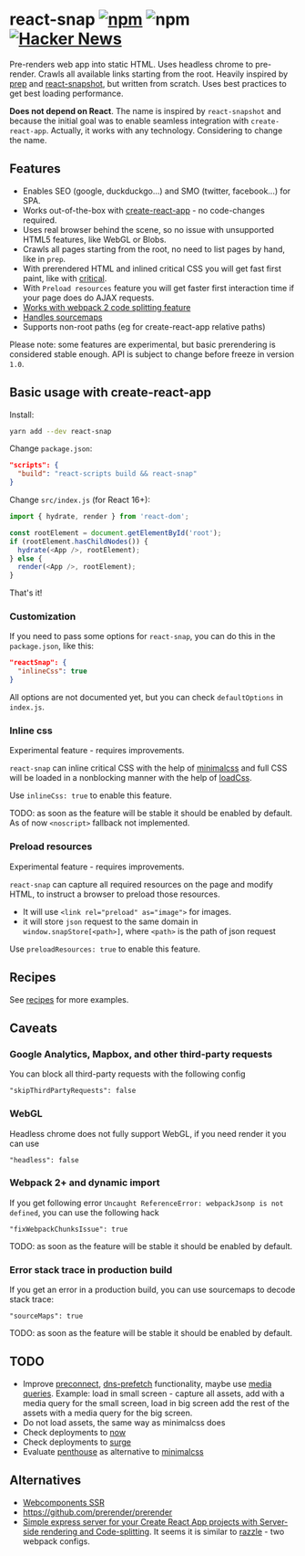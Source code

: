 # react-snap [![npm](https://img.shields.io/npm/v/react-snap.svg)](https://www.npmjs.com/package/react-snap) ![npm](https://img.shields.io/npm/dt/react-snap.svg) [![Hacker News](https://img.shields.io/badge/Hacker%20News-Y-orange.svg)](https://news.ycombinator.com/item?id=15553863)

Pre-renders web app into static HTML. Uses headless chrome to pre-render. Crawls all available links starting from the root. Heavily inspired by [prep](https://github.com/graphcool/prep) and [react-snapshot](https://github.com/geelen/react-snapshot), but written from scratch. Uses best practices to get best loading performance.

**Does not depend on React**. The name is inspired by `react-snapshot` and because the initial goal was to enable seamless integration with `create-react-app`. Actually, it works with any technology. Considering to change the name.

## Features

- Enables SEO (google, duckduckgo...) and SMO (twitter, facebook...) for SPA.
- Works out-of-the-box with [create-react-app](https://github.com/facebookincubator/create-react-app) - no code-changes required.
- Uses real browser behind the scene, so no issue with unsupported HTML5 features, like WebGL or Blobs.
- Crawls all pages starting from the root, no need to list pages by hand, like in `prep`.
- With prerendered HTML and inlined critical CSS you will get fast first paint, like with [critical](https://github.com/addyosmani/critical).
- With `Preload resources` feature you will get faster first interaction time if your page does do AJAX requests.
- [Works with webpack 2 code splitting feature](https://github.com/stereobooster/react-snap/issues/5)
- [Handles sourcemaps](https://github.com/stereobooster/react-snap/issues/4)
- Supports non-root paths (eg for create-react-app relative paths)

Please note: some features are experimental, but basic prerendering is considered stable enough. API is subject to change before freeze in version `1.0`.

## Basic usage with create-react-app

Install:

```sh
yarn add --dev react-snap
```

Change `package.json`:

```json
"scripts": {
  "build": "react-scripts build && react-snap"
}
```

Change `src/index.js` (for React 16+):

```js
import { hydrate, render } from 'react-dom';

const rootElement = document.getElementById('root');
if (rootElement.hasChildNodes()) {
  hydrate(<App />, rootElement);
} else {
  render(<App />, rootElement);
}
```

That's it!

### Customization

If you need to pass some options for `react-snap`, you can do this in the `package.json`, like this:

```json
"reactSnap": {
  "inlineCss": true
}
```

All options are not documented yet, but you can check `defaultOptions` in `index.js`.

### Inline css

Experimental feature - requires improvements.

`react-snap` can inline critical CSS with the help of [minimalcss](https://github.com/peterbe/minimalcss) and full CSS will be loaded in a nonblocking manner with the help of [loadCss](https://www.npmjs.com/package/fg-loadcss).

Use `inlineCss: true` to enable this feature.

TODO: as soon as the feature will be stable it should be enabled by default. As of now `<noscript>` fallback not implemented.

### Preload resources

Experimental feature - requires improvements.

`react-snap` can capture all required resources on the page and modify HTML, to instruct a browser to preload those resources.
- It will use `<link rel="preload" as="image">` for images.
- it will store `json` request to the same domain in `window.snapStore[<path>]`, where `<path>` is the path of json request

Use `preloadResources: true` to enable this feature.

## Recipes

See [recipes](Recipes.md) for more examples.

## Caveats

### Google Analytics, Mapbox, and other third-party requests

You can block all third-party requests with the following config

```
"skipThirdPartyRequests": false
```

### WebGL

Headless chrome does not fully support WebGL, if you need render it you can use

```
"headless": false
```

### Webpack 2+ and dynamic import

If you get following error `Uncaught ReferenceError: webpackJsonp is not defined`, you can use the following hack

```
"fixWebpackChunksIssue": true
```

TODO: as soon as the feature will be stable it should be enabled by default.

### Error stack trace in production build

If you get an error in a production build, you can use sourcemaps to decode stack trace:

```
"sourceMaps": true
```

TODO: as soon as the feature will be stable it should be enabled by default.

## TODO

- Improve [preconnect](http://caniuse.com/#feat=link-rel-preconnect), [dns-prefetch](http://caniuse.com/#feat=link-rel-dns-prefetch) functionality, maybe use [media queries](https://developer.mozilla.org/en-US/docs/Web/HTML/Preloading_content). Example: load in small screen - capture all assets, add with a media query for the small screen, load in big screen add the rest of the assets with a media query for the big screen.
- Do not load assets, the same way as minimalcss does
- Check deployments to [now](https://zeit.co/now#features)
- Check deployments to [surge](https://surge.sh/help/getting-started-with-surge)
- Evaluate [penthouse](https://github.com/pocketjoso/penthouse) as alternative to [minimalcss](https://github.com/peterbe/minimalcss)

## Alternatives

- [Webcomponents SSR](https://youtu.be/yT-EsESAmgA)
- https://github.com/prerender/prerender
- [Simple express server for your Create React App projects with Server-side rendering and Code-splitting](https://github.com/antonybudianto/cra-universal). It seems it is similar to [razzle](https://github.com/jaredpalmer/razzle) - two webpack configs.
